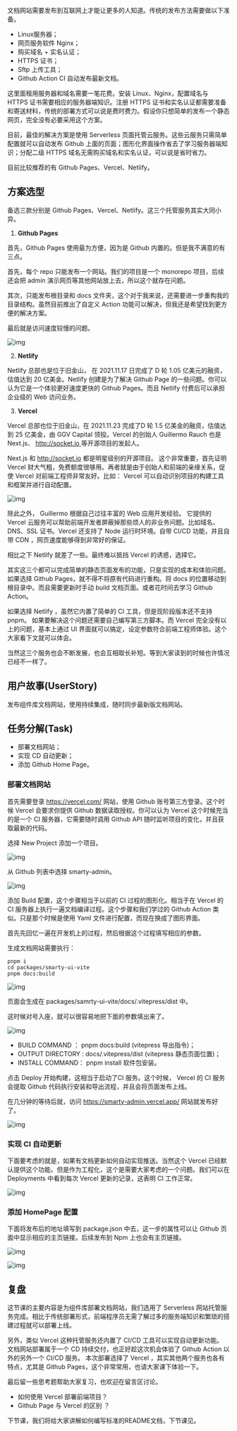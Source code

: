 文档网站需要发布到互联网上才能让更多的人知道。传统的发布方法需要做以下准备。

-   Linux服务器；
-   网页服务软件 Nginx；
-   购买域名 + 实名认证；
-   HTTPS 证书；
-   Sftp 上传工具；
-   Github Action CI 自动发布最新文档。

这里面租用服务器和域名需要一笔花费。安装 Linux、Nginx，配置域名与 HTTPS 证书需要相应的服务器端知识。注册 HTTPS 证书和实名认证都需要准备和寄送材料，传统的部署方式可以说是费时费力。假设你只想简单的发布一个静态网页，完全没有必要采用这个方案。

目前，最佳的解决方案是使用 Serverless 页面托管云服务。这些云服务只需简单配置就可以自动发布 Github 上面的页面；图形化界面操作省去了学习服务器端知识；分配二级 HTTPS 域名无需购买域名和实名认证，可以说是省时省力。

目前比较推荐的有 Github Pages、Vercel、Netlify。

## 方案选型

备选三款分别是 Github Pages、Vercel、Netlify。这三个托管服务其实大同小异。

1. **Github Pages**

首先，Github Pages 使用最为方便，因为是 Github 内置的。但是我不满意的有三点。

首先，每个 repo 只能发布一个网站。我们的项目是一个 monorepo 项目，后续还会把 admin 演示网页等其他网站放上去，所以这个就存在问题。

其次，只能发布根目录和 docs 文件夹，这个对于我来说，还需要进一步重构我的目录结构。虽然目前推出了自定义 Action 功能可以解决，但我还是希望找到更方便的解决方案。

最后就是访问速度较慢的问题。

![img](./images/aff453097c814e93949b4a4faccb2fc7~tplv-k3u1fbpfcp-zoom-1.image.png)

2. **Netlify**

Netlify 总部也是位于旧金山， 在 2021.11.17 日完成了 D 轮 1.05 亿美元的融资，估值达到 20 亿美金。Netlify 创建是为了解决 Github Page 的一些问题。你可以认为它是一个体验更好速度更快的 Github Pages。而且 Netlify 付费后可以承担企业级的 Web 访问业务。

3. **Vercel**

Vercel 总部也位于旧金山，在 2021.11.23 完成了D 轮 1.5 亿美金的融资，估值达到 25 亿美金，由 GGV Capital 领投。Vercel 的创始人 Guillermo Rauch 也是 Next.js、 [http://socket.io ](http://socket.io)等开源项目的发起人。

Next.js 和 <http://socket.io> 都是明星级别的开源项目。 这个非常重要，首先证明 Vercel 财大气粗，免费额度很够用。再者就是由于创始人和前端的亲缘关系，促使 Vercel 对前端工程师非常友好。比如： Vercel 可以自动识别项目的构建工具和框架并进行自动配置。

![img](./images/3adf74c252594a4e85a92e69177e3206~tplv-k3u1fbpfcp-zoom-1.image.png)

除此之外， Guillermo 根据自己过往丰富的 Web 应用开发经验。 它提供的 Vercel 云服务可以帮助前端开发者屏蔽掉那些烦人的非业务问题。比如域名、DNS、SSL 证书。Vercel 还支持了 Node 运行时环境。自带 CI/CD 功能，并且自带 CDN ，网页速度能够得到非常好的保证。

相比之下 Netlify 就差了一些。最终难以抵挡 Vercel 的诱惑，选择它。

其实这三个都可以完成简单的静态页面发布的功能，只是实现的成本和体验问题。如果选择 Github Pages，就不得不将原有代码进行重构。将 docs 的位置移动到根目录中。而且需要更新时手动 build 文档页面。或者花时间去学习 Github Action。

如果选择 Netlify ，虽然它内置了简单的 CI 工具，但是现阶段版本还不支持 pnpm。 如果要解决这个问题还需要自己编写第三方脚本。而 Vercel 完全没有以上的问题，基本上通过 UI 界面就可以搞定，设定参数符合前端工程师体验。这个大家看下文就可以体会。

当然这三个服务也会不断发展，也会互相取长补短。等到大家读到的时候也许情况已经不一样了。

## 用户故事(UserStory)

发布组件库文档网站，使用持续集成，随时同步最新版文档网站。

## 任务分解(Task)

-   部署文档网站；
-   实现 CD 自动更新；
-   添加 Github Home Page。

### 部署文档网站

首先需要登录 <https://vercel.com/> 网站，使用 Github 账号第三方登录。这个时候 Vercel 会要求你提供 Github 数据读取授权。你可以认为 Vercel 这个时候充当的是一个 CI 服务器，它需要随时调用 Github API 随时监听项目的变化，并且获取最新的代码。

选择 New Project 添加一个项目。

![img](./images/0c4c0ff5f90749f9b06f519ad3954cc8~tplv-k3u1fbpfcp-zoom-1.image.png)

从 Github 列表中选择 smarty-admin。

![img](./images/2389f33dc77244288477d78102a3cb2b~tplv-k3u1fbpfcp-zoom-1.image.png)

添加 Build 配置，这个步骤相当于以前的 CI 过程的图形化。相当于在 Vercel 的 CI 服务器上执行一遍文档编译过程。这个步骤和我们学过的 Github Action 类似。只是那个时候是使用 Yaml 文件进行配置，而现在换成了图形界面。

首先先回忆一遍在开发机上的过程，然后根据这个过程填写相应的参数。

生成文档网站需要执行：

```
pnpm i 
cd packages/smarty-ui-vite
pnpm docs:build
```

![img](./images/152c859d4d4b4e59891145429f57534c~tplv-k3u1fbpfcp-zoom-1.image.png)

页面会生成在 packages/samrty-ui-vite/docs/.vitepress/dist 中。

这时候对号入座，就可以很容易地把下面的参数填出来了。

![img](./images/0726e6dda4c14e4291081d007f3f12f7~tplv-k3u1fbpfcp-zoom-1.image.png)

-   BUILD COMMAND ： pnpm docs:build (vitepress 导出指令)；
-   OUTPUT DIRECTORY : docs/.vitepress/dist (vitepress 静态页面位置)；
-   INSTALL COMMAND： pnpm install 软件包安装。

点击 Deploy 开始构建，这相当于启动了CI 服务。这个时候， Vercel 的 CI 服务会提取 Github 代码执行安装和导出流程，并且会将页面发布上线。

在几分钟的等待后就，访问 <https://smarty-admin.vercel.app/> 网站就发布好了。

![img](./images/2a2912e4a0e64f0db4cbcbf91865e95b~tplv-k3u1fbpfcp-zoom-1.image.png)

### 实现 CI 自动更新

下面要考虑的就是，如果有文档更新如何自动实现推送。当然这个 Vercel 已经默认提供这个功能。但是作为工程化，这个是需要大家考虑的一个问题。我们可以在 Deployments 中看到每次 Vercel 更新的记录，这表明 CI 工作正常。

![img](./images/7eb6ba90ac4640b18b02713ab7a3462a~tplv-k3u1fbpfcp-zoom-1.image.png)

### 添加 HomePage 配置

下面将发布后的地址填写到 package.json 中去，这一步的属性可以让 Github 页面中显示相应的主页链接。后续发布到 Npm 上也会有主页链接。

![img](./images/5aece087370e49cea0e5e16833408340~tplv-k3u1fbpfcp-zoom-1.image.png)

![img](./images/9a732936b60d469a8cd56d4a35b0a267~tplv-k3u1fbpfcp-zoom-1.image.png)

## 复盘

这节课的主要内容是为组件库部署文档网站，我们选用了 Serverless 网站托管服务完成。相比于传统部署形式，前端程序员无需了解过多的服务端知识和繁琐的搭建过程就可以部署上线。

另外，类似 Vercel 这种托管服务还内置了 CI/CD 工具可以实现自动更新功能。 文档网站部署属于一个 CD 持续交付，也正好趁这次机会体验了 Github Action 以外的另外一个 CI/CD 服务。 本次部署选择了 Vercel ，其实其他两个服务也各有特点，尤其是 Github Pages，这个非常常用，也请大家课下体验一下。

最后留一些思考题帮助大家复习，也欢迎在留言区讨论。

-   如何使用 Vercel 部署前端项目？
-   Github Page 与 Vercel 的区别 ？

下节课，我们将给大家讲解如何编写标准的README文档，下节课见。